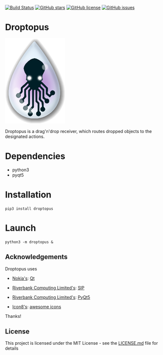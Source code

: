 [![Build Status](https://travis-ci.org/ArtBIT/droptopus.svg)](https://travis-ci.org/ArtBIT/droptopus) [![GitHub stars](https://img.shields.io/github/stars/ArtBIT/droptopus.svg)](https://github.com/ArtBIT/droptopus) [![GitHub license](https://img.shields.io/github/license/ArtBIT/droptopus.svg)](https://github.com/ArtBIT/droptopus) [![GitHub issues](https://img.shields.io/github/issues/ArtBIT/droptopus.svg)](https://github.com/ArtBIT/droptopus/issues)

# Droptopus
![Droptopus Logo](/droptopus/assets/droptopus.png)

Droptopus is a drag'n'drop receiver, which routes dropped objects to the designated actions.

# Dependencies 
 - python3
 - pyqt5

# Installation
 `pip3 install droptopus`

# Launch
 `python3 -m droptopus &`

## Acknowledgements

Droptopus uses

- [Nokia's](http://www.nokia.com): [Qt](http://qt.nokia.com)

- [Riverbank Computing Limited's](http://www.riverbankcomputing.co.uk): [SIP](http://www.riverbankcomputing.co.uk/software/sip/intro)

- [Riverbank Computing Limited's](http://www.riverbankcomputing.co.uk): [PyQt5](http://www.riverbankcomputing.co.uk/software/pyqt/intro)

- [Icon8's](http://icons8.com): [awesome icons](http://icons8.com)

Thanks!


## License

This project is licensed under the MIT License - see the [LICENSE.md](LICENSE.md) file for details

